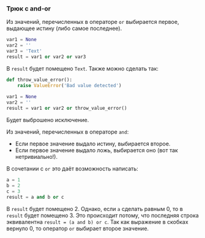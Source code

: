 ### Трюк с and-or

Из значений, перечисленных в операторе `or` выбирается первое, выдающее истину (либо самое последнее).

```python
var1 = None
var2 = ''
var3 = 'Text'
result = var1 or var2 or var3
```
В `result` будет помещено `Text`. Также можно сделать так:

```python
def throw_value_error():
    raise ValueError('Bad value detected')
    
var1 = None
var2 = ''    
result = var1 or var2 or throw_value_error()
```
Будет выброшено исключение.

Из значений, перечисленных в операторе `and`:
* Если первое значение выдало истину, выбирается второе.
* Если первое значение выдало ложь, выбирается оно (вот так нетривиально!).

В сочетании с `or` это даёт возможность написать:

```python
a = 1
b = 2
c = 3
result = a and b or c
```
В `result` будет помещено 2. Однако, если `a` сделать равным 0, то в `result` будет помещено 3. Это происходит потому, что последняя строка эквивалентна `result = (a and b) or c`. Так как выражение в скобках вернуло 0, то оператор `or` выбирает второе значение.
